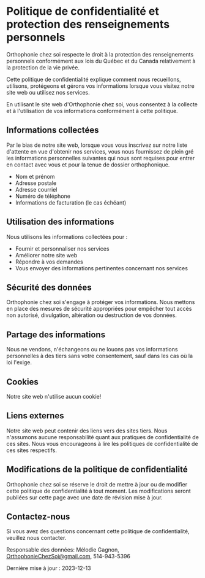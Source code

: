 # Politique de confidentialité et protection des renseignements personnels

Orthophonie chez soi respecte le droit à la protection des renseignements personnels conformément aux lois du Québec et du Canada relativement à la protection de la vie privée.

Cette politique de confidentialité explique comment nous recueillons, utilisons, protégeons et gérons vos informations lorsque vous visitez notre site web ou utilisez nos services.

En utilisant le site web d'Orthophonie chez soi, vous consentez à la collecte et à l'utilisation de vos informations conformément à cette politique.

## Informations collectées

Par le bias de notre site web, lorsque vous vous inscrivez sur notre liste d'attente en vue d'obtenir nos services, vous nous fournissez de plein gré les informations personnelles suivantes qui nous sont requises pour entrer en contact avec vous et pour la tenue de dossier orthophonique.

* Nom et prénom
* Adresse postale
* Adresse courriel
* Numéro de téléphone
* Informations de facturation (le cas échéant)

## Utilisation des informations

Nous utilisons les informations collectées pour :

* Fournir et personnaliser nos services
* Améliorer notre site web
* Répondre à vos demandes
* Vous envoyer des informations pertinentes concernant nos services

## Sécurité des données

Orthophonie chez soi s'engage à protéger vos informations. Nous mettons en place des mesures de sécurité appropriées pour empêcher tout accès non autorisé, divulgation, altération ou destruction de vos données.

## Partage des informations

Nous ne vendons, n'échangeons ou ne louons pas vos informations personnelles à des tiers sans votre consentement, sauf dans les cas où la loi l'exige.

## Cookies

Notre site web n'utilise aucun cookie!

## Liens externes

Notre site web peut contenir des liens vers des sites tiers. Nous n'assumons aucune responsabilité quant aux pratiques de confidentialité de ces sites. Nous vous encourageons à lire les politiques de confidentialité de ces sites respectifs.

## Modifications de la politique de confidentialité

Orthophonie chez soi se réserve le droit de mettre à jour ou de modifier cette politique de confidentialité à tout moment. Les modifications seront publiées sur cette page avec une date de révision mise à jour.

## Contactez-nous

Si vous avez des questions concernant cette politique de confidentialité, veuillez nous contacter.

Responsable des données: Mélodie Gagnon, <OrthophonieChezSoi@gmail.com>, 514-943-5396

Dernière mise à jour : 2023-12-13
